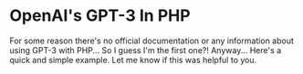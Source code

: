 # OpenAI's GPT-3 In PHP
For some reason there's no official documentation or any information about using GPT-3 with PHP... So I guess I'm the first one?! Anyway... Here's a quick and simple example. Let me know if this was helpful to you.
